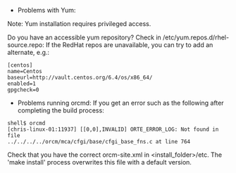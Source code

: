 * Problems with Yum:

Note: Yum installation requires privileged access.

Do you have an accessible yum repository? Check in /etc/yum.repos.d/rhel-source.repo: If the RedHat repos are unavailable, you can try to add an alternate, e.g.:
```
[centos]
name=Centos
baseurl=http://vault.centos.org/6.4/os/x86_64/
enabled=1
gpgcheck=0
```

* Problems running orcmd: 
If you get an error such as the following after completing the build process:
```
shell$ orcmd
[chris-linux-01:11937] [[0,0],INVALID] ORTE_ERROR_LOG: Not found in file
../../../../orcm/mca/cfgi/base/cfgi_base_fns.c at line 764
```

Check that you have the correct orcm-site.xml in &lt;install_folder&gt;/etc. The 'make install' process overwrites this file with a default version.

